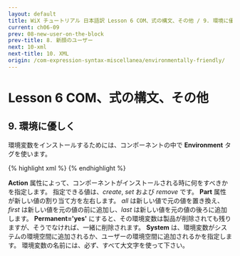 ```yaml
---
layout: default
title: WiX チュートリアル 日本語訳 Lesson 6 COM、式の構文、その他 / 9. 環境に優しく
current: ch06-09
prev: 08-new-user-on-the-block
prev-title: 8. 新顔のユーザー
next: 10-xml
next-title: 10. XML
origin: /com-expression-syntax-miscellanea/environmentally-friendly/
---
```

#  Lesson 6 COM、式の構文、その他

## 9. 環境に優しく

環境変数をインストールするためには、コンポーネントの中で **Environment** タグを使います。

{% highlight xml %}
<Environment Id='UpdatePath' Name='PATH' Action='create' System='yes'
    Part='last' Value='[INSTALLDIR]' />
{% endhighlight %}

**Action** 属性によって、コンポーネントがインストールされる時に何をすべきかを指定します。
指定できる値は、*create*, *set* および *remove* です。
**Part** 属性が新しい値の割り当て方を左右します。
*all* は新しい値で元の値を置き換え、*first* は新しい値を元の値の前に追加し、*last* は新しい値を元の値の後ろに追加します。
**Permanent='yes'** にすると、その環境変数は製品が削除されても残りますが、そうでなければ、一緒に削除されます。
**System** は、環境変数がシステムの環境空間に追加されるか、ユーザーの環境空間に追加されるかを指定します。
環境変数の名前には、必ず、すべて大文字を使って下さい。